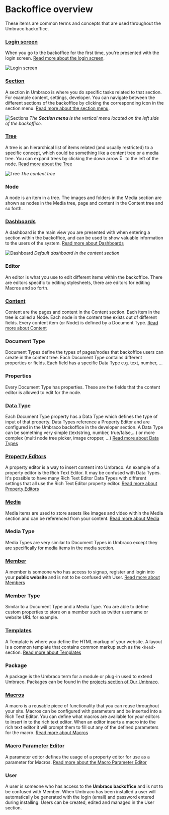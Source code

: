 # Backoffice overview
These items are common terms and concepts that are used throughout the Umbraco backoffice.

### [Login screen](Login/)
When you go to the backoffice for the first time, you're presented with the login screen. [Read more about the login screen](Login/).

![Login screen](images/umbraco7-6_login.jpg "The login screen has a greeting, username/password field and optionally a 'Forgotten password' link.") 


### [Section](Sections/)
A section in Umbraco is where you do specific tasks related to that section. For example content, settings, developer. You can navigate between the different sections of the backoffice by clicking the corresponding icon in the section menu. [Read more about the section menu](Sections/).

![Sections](images/umbraco7-6_sections.jpg "The Section menu is the vertical menu located on the left side of the backoffice.")
*The __Section menu__ is the vertical menu located on the left side of the backoffice.*

### [Tree](../../Extending/Section-Trees/index.md)
A tree is an hierarchical list of items related (and usually restricted) to a specific concept, which could be something like a content tree or a media tree. You can expand trees by clicking the down arrow <img src="images/expand-node.png" style="margin:0;width:15px" title="Expand a node in a tree" /> to the left of the node.
[Read more about the Tree](../../Extending/Section-Trees/index.md)

![Tree](images/umbraco7-6_tree.jpg "The content tree")
*The content tree*

### Node
A node is an item in a tree. The images and folders in the Media section are shown as nodes in the Media tree, page and content in the Content tree and so forth.

### [Dashboards](../../Extending/Dashboards/index.md)
A dashboard is the main view you are presented with when entering a section within the backoffice, and can be used to show valuable information to the users of the system. [Read more about Dashboards](../../Extending/Dashboards/index.md)

![Dashboard](images/umbraco7-6_dashboard.jpg "Default dashboard in the content section")
*Default dashboard in the content section*


### Editor
An editor is what you use to edit different items within the backoffice. There are editors specific to editing stylesheets, there are editors for editing Macros and so forth.

### [Content](../Data/Defining-Content/)
Content are the pages and content in the Content section. Each item in the tree is called a Node.  Each node in the content tree exists out of different fields. Every content item (or Node) is defined by a Document Type.
[Read more about Content](../Data/Defining-Content/)

### Document Type
Document Types define the types of pages/nodes that backoffice users can create in the content tree. Each Document Type contains different properties or fields.
Each field has a specific Data Type e.g. text, number, ...

### Properties
Every Document Type has properties. These are the fields that the content editor is allowed to edit for the node.

### [Data Type](../Data/Data-Types/)
Each Document Type property has a Data Type which defines the type of input of that property. Data Types reference a Property Editor and are configured in the Umbraco backoffice in the developer section.  A Data Type can be something very simple (textstring, number, true/false,...) or more complex (multi node tree picker, image cropper, ...)
[Read more about Data Types](../Data/Data-Types/)

### [Property Editors](Property-Editors/)
A property editor is a way to insert content into Umbraco. An example of a property editor is the Rich Text Editor. It may be confused with Data Types. It's possible to have many Rich Text Editor Data Types with different settings that all use the Rich Text Editor property editor. [Read more about Property Editors](Property-Editors/)

### [Media](../Data/Creating-Media/)
Media items are used to store assets like images and video within the Media section and can be referenced from your content.
[Read more about Media](../Data/Creating-Media/)

### Media Type
Media Types are very similar to Document Types in Umbraco except they are specifically for media items in the media section.

### [Member](../Data/Members/)
A member is someone who has access to signup, register and login into your **public website** and is not to be confused with User.
[Read more about Members](../Data/Members/)

### Member Type
Similar to a Document Type and a Media Type. You are able to define custom properties to store on a member such as twitter username or website URL for example.

### [Templates](../Design/Templates/)
A Template is where you define the HTML markup of your website. A layout is a common template that contains common markup such as the `<head>` section.
[Read more about Templates](../Design/Templates/)

### Package
A package is the Umbraco term for a module or plug-in used to extend Umbraco. Packages can be found in the [projects section of Our Umbraco](https://our.umbraco.com/projects/ "Projects on Our Umbraco").

### [Macros](../../Reference/Templating/Macros/)
A macro is a reusable piece of functionality that you can reuse throughout your site. Macros can be configured with parameters and be inserted into a Rich Text Editor. You can define what macros are available for your editors to insert in to the rich text editor. When an editor inserts a macro into the rich text editor it will prompt them to fill out any of the defined parameters for the macro.
[Read more about Macros](../../Reference/Templating/Macros/)

### [Macro Parameter Editor](../../Extending/Macro-Parameter-Editors/)
A parameter editor defines the usage of a property editor for use as a parameter for Macros.
[Read more about the Macro Parameter Editor](../../Extending/Macro-Parameter-Editors/)

### User
A user is someone who has access to the **Umbraco backoffice** and is not to be confused with Member. When Umbraco has been installed a user will automatically be generated with the login (email) and password entered during installing. Users can be created, edited and managed in the User section.
